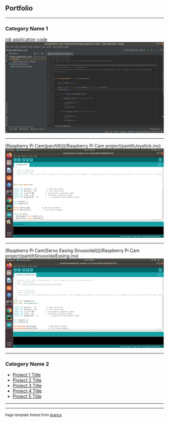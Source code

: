 ## Portfolio

---

### Category Name 1 

[job application code](/job_application_code.py)
<img src="images/job_application_code.png?raw=true"/>

---
[Raspberry Pi Cam(pan/tilt)](/Raspberry Pi Cam project/pantiltJoystick.ino)
<img src="images/Servo part 1.png?raw=true"/>

---
[Raspberry Pi Cam(Servo Easing Sinusoidal)](/Raspberry Pi Cam project/pantiltSinusoidalEasing.ino)
<img src="images/Servo Easing part 1.png?raw=true"/>

---

### Category Name 2

- [Project 1 Title](http://example.com/)
- [Project 2 Title](http://example.com/)
- [Project 3 Title](http://example.com/)
- [Project 4 Title](http://example.com/)
- [Project 5 Title](http://example.com/)

---




---
<p style="font-size:11px">Page template forked from <a href="https://github.com/evanca/quick-portfolio">evanca</a></p>
<!-- Remove above link if you don't want to attibute -->
